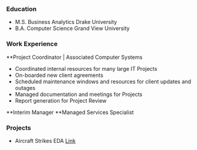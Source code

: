 ### Education
- M.S. Business Analytics   Drake University
- B.A. Computer Science   Grand View University

### Work Experience
**Project Coordinator | Associated Computer Systems
- Coordinated internal resources for many large IT Projects
- On-boarded new client agreements
- Scheduled maintenance windows and resources for client updates and outages
- Managed documentation and meetings for Projects
- Report generation for Project Review

**Interim Manager
**Managed Services Specialist


### Projects
- Aircraft Strikes EDA
  [Link](https://github.com/KPMallaney/KPMallaney.github.io/blob/main/AircraftStrikes.ipynb)
